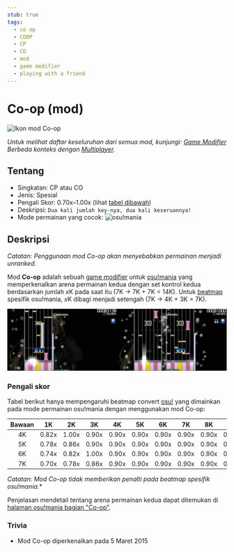 ```yaml
---
stub: true
tags:
  - co op
  - COOP
  - CP
  - CO
  - mod
  - game modifier
  - playing with a friend
---
```


# Co-op (mod)

![Ikon mod Co-op](/wiki/shared/mods/CP.png "Ikon mod Co-op (CO)")

*Untuk melihat daftar keseluruhan dari semua mod, kunjungi: [Game Modifier](/wiki/Game_modifier)*\
*Berbeda konteks dengan [Multiplayer](/wiki/Gameplay/Multiplayer).*

## Tentang

- Singkatan: CP atau CO
- Jenis: Spesial
- Pengali Skor: 0.70x–1.00x (lihat [tabel dibawah](#pengali-skor))
- Deskripsi: `Dua kali jumlah key-nya, dua kali keseruannya!`
- Mode permainan yang cocok: ![][osu!mania]

## Deskripsi

*Catatan: Penggunaan mod Co-op akan menyebabkan permainan menjadi unranked.*

Mod **Co-op** adalah sebuah [game modifier](/wiki/Game_modifier) untuk [osu!mania](/wiki/Game_mode/osu!mania) yang memperkenalkan arena permainan kedua dengan set kontrol kedua berdasarkan jumlah *x*K pada saat itu (7K -> 7K + 7K = 14K). Untuk [beatmap](/wiki/Beatmap) spesifik osu!mania, *x*K dibagi menjadi setengah (7K -> 4K + 3K = 7K).

![Perbandingan gameplay Co-op pada beatmap osu!mania yang di-*convert*](img/CP-comparison-converted-beatmap.jpg "Perbandingan gameplay normal tanpa mod (kiri) dan gameplay dengan mod Co-op (kanan) pada sebuah beatmap osu!mania yang di-*convert*")

### Pengali skor

Tabel berikut hanya mempengaruhi beatmap convert [osu!](/wiki/Game_mode) yang dimainkan pada mode permainan osu!mania dengan menggunakan mod Co-op:

| Bawaan | 1K | 2K | 3K | 4K | 5K | 6K | 7K | 8K | 9K |
| :-: | :-: | :-: | :-: | :-: | :-: | :-: | :-: | :-: | :-: |
| 4K | 0.82x | 1.00x | 0.90x | 0.90x | 0.90x | 0.90x | 0.90x | 0.90x | 0.90x |
| 5K | 0.78x | 0.86x | 0.90x | 0.90x | 0.90x | 0.90x | 0.90x | 0.90x | 0.90x |
| 6K | 0.74x | 0.82x | 1.00x | 0.90x | 0.90x | 0.90x | 0.90x | 0.90x | 0.90x |
| 7K | 0.70x | 0.78x | 0.86x | 0.90x | 0.90x | 0.90x | 0.90x | 0.90x | 0.90x |

*Catatan: Mod Co-op tidak memberikan penalti pada beatmap spesifik osu!mania.**

Penjelasan mendetail tentang arena permainan kedua dapat ditemukan di [halaman osu!mania bagian "Co-op"](/wiki/Game_mode/osu!mania#co-op).

### Trivia

- Mod Co-op diperkenalkan pada 5 Maret 2015

[osu!mania]: /wiki/shared/mode/mania.png "osu!mania"
